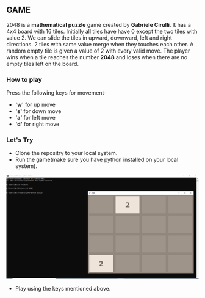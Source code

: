 ## GAME 


2048 is a **mathematical puzzle** game created by **Gabriele Cirulli**. It has a 4x4 board with 16 tiles. Initially all tiles have have 0 except the two tiles with value 2. We can slide the tiles in upward, downward, left and right directions. 2 tiles with same value merge when they touches each other. A random empty tile is given a value of 2 with every valid move. The player wins when a tile reaches the number **2048** and loses when there are no empty tiles left on the board.

### How to play

Press the following keys for movement-
* **'w'** for up move
* **'s'** for down move
* **'a'** for left move 
* **'d'** for right move


### Let's Try

* Clone the repositry to your local system.
* Run the game(make sure you have python installed on your local system).

![run](./run_game.png)
* Play using the keys mentioned above.
